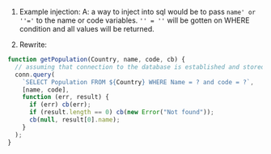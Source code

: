 1. Example injection:
A: a way to inject into sql would be to pass `name' or ''='` to the name or code variables. `'' = ''` will be gotten on WHERE condition and
all values will be returned.

2. Rewrite:
```js
function getPopulation(Country, name, code, cb) {
  // assuming that connection to the database is established and stored as conn
  conn.query(
    `SELECT Population FROM ${Country} WHERE Name = ? and code = ?`,
    [name, code],
    function (err, result) {
      if (err) cb(err);
      if (result.length == 0) cb(new Error("Not found"));
      cb(null, result[0].name);
    }
  );
}

```